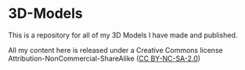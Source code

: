 # 3D-Models
This is a repository for all of my 3D Models I have made and published.

All my content here is released under a Creative Commons license Attribution-NonCommercial-ShareAlike ([CC BY-NC-SA-2.0](https://creativecommons.org/licenses/by-nc-sa/2.0/))
